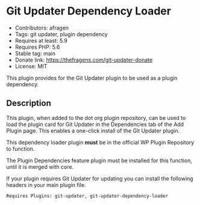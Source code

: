 # Git Updater Dependency Loader

* Contributors: afragen
* Tags: git updater, plugin dependency
* Requires at least: 5.9
* Requires PHP: 5.6
* Stable tag: main
* Donate link: <https://thefragens.com/git-updater-donate>
* License: MIT

This plugin provides for the Git Updater plugin to be used as a plugin dependency.

## Description

This plugin, when added to the dot org plugin repository, can be used to load the plugin card for Git Updater in the Dependencies tab of the Add Plugin page. This enables a one-click install of the Git Updater plugin.

This dependency loader plugin **must** be in the official WP Plugin Repository to function.

The Plugin Dependencies feature plugin must be installed for this function, until it is merged with core.

If your plugin requires Git Updater for updating you can install the following headers in your main plugin file.

`Requires Plugins: git-updater, git-updater-dependency-loader`
